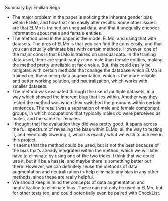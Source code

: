 <html>
    <p>Summary by: Emilian Sega</p>
    <ul>
        <li>
            The major problem in the paper is noticing the inherent gender bias within ELMo, and how that can easily alter results. Some other issues are that ELMo is trained on unequal data, and that it unequally encodes information about male and female entities.
        </li>
        <li>
            The method used in the paper is the model ELMo, and using that with datasets. The pros of ELMo is that you can find the cons easily, and that you can actually eliminate bias with certain methods. However, one of the major cons is that ELMo is trained on unequal data. In the training data used, there are significantly more male than female entities, making the method pretty unreliable at face value. But, this could easily be mitigated with certain methods that change the database which ELMo is trained on, these being data augmentation, which is the more reliable and better working solution, and neutralization, which works with smaller datasets. 
        </li>
        <li>
            The method was evaluated through the use of multiple datasets, in a way which showed the inherent bias that lies within. Another way they tested the method was when they switched the pronouns within certain sentences. The result was a separation of male and female component groups, in which occupations that typically males do were perceived as males, and the same for females.
        </li>
        <li>
            I thought that the evaluation they did was pretty good. It spans across the full spectrum of revealing the bias within ELMo, all the way to testing it, and eventually lowering it, which is exactly what we wish to achieve in this project.
        </li>
        <li>
            It seems that the method could be used, but is not the best because of the bias that’s already integrated within the method, which we will later have to eliminate by using one of the two tricks. I think that we could use it, but it’ll be a hassle, and maybe there is something better out there. However, we can definitely reuse the methods of data augmentation and neutralization to help eliminate any bias in any other methods, since these are really helpful.
        </li>
        <li>
            We should keep in mind the concepts of data augmentation and neutralization to eliminate bias. These can not only be used in ELMo, but for other tests too, and could potentially even be paired with CheckList.
        </li>
    </ul>
</html>
